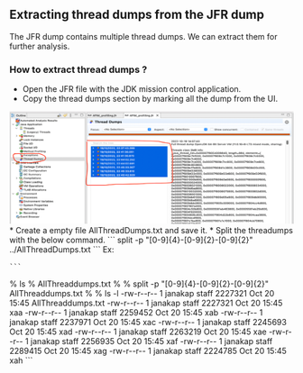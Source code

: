 ## Extracting thread dumps from the JFR dump

The JFR dump contains multiple thread dumps. We can extract them for further analysis.

### How to extract thread dumps ?

* Open the JFR file with the JDK mission control application. 
* Copy the thread dumps section by marking all the dump from the UI.
<img src="img.png" width="600" height="200" />
* Create a empty file AllThreadDumps.txt and save it.
* Split the threadumps with the below command.
  ```  
  split -p "[0-9]{4}-[0-9]{2}-[0-9]{2}" ../AllThreadDumps.txt 
  ```
  Ex: 
  
    ```  

  % ls
  % AllThreaddumps.txt
  %
  % split -p "[0-9]{4}-[0-9]{2}-[0-9]{2}" AllThreaddumps.txt
  %
  % ls -l
  -rw-r--r--  1 janakap  staff  2227321 Oct 20 15:45 AllThreaddumps.txt
  -rw-r--r--  1 janakap  staff  2227321 Oct 20 15:45 xaa
  -rw-r--r--  1 janakap  staff  2259452 Oct 20 15:45 xab
  -rw-r--r--  1 janakap  staff  2237971 Oct 20 15:45 xac
  -rw-r--r--  1 janakap  staff  2245693 Oct 20 15:45 xad
  -rw-r--r--  1 janakap  staff  2263219 Oct 20 15:45 xae
  -rw-r--r--  1 janakap  staff  2256935 Oct 20 15:45 xaf
  -rw-r--r--  1 janakap  staff  2289415 Oct 20 15:45 xag
  -rw-r--r--  1 janakap  staff  2224785 Oct 20 15:45 xah
    ```